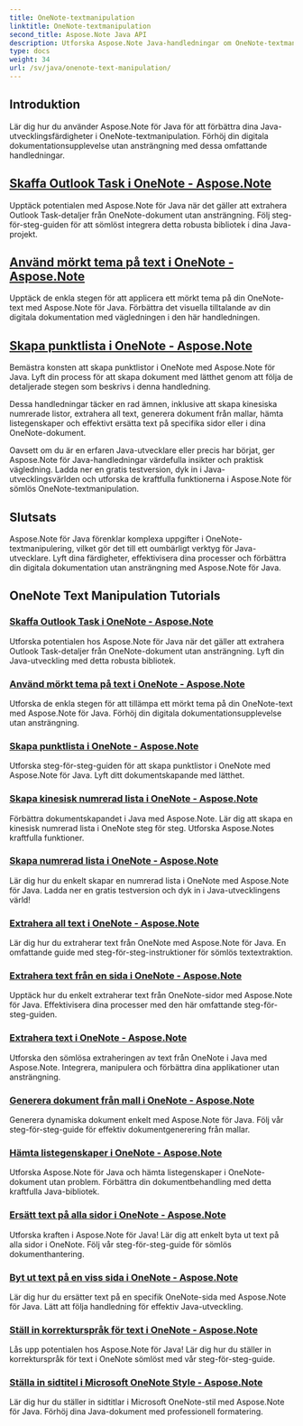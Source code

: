 ```yaml
---
title: OneNote-textmanipulation
linktitle: OneNote-textmanipulation
second_title: Aspose.Note Java API
description: Utforska Aspose.Note Java-handledningar om OneNote-textmanipulation. Utforska effektiva metoder för uppgifter som att extrahera text, tillämpa teman, skapa listor och mer.
type: docs
weight: 34
url: /sv/java/onenote-text-manipulation/
---
```


## Introduktion

Lär dig hur du använder Aspose.Note för Java för att förbättra dina Java-utvecklingsfärdigheter i OneNote-textmanipulation. Förhöj din digitala dokumentationsupplevelse utan ansträngning med dessa omfattande handledningar.

##  [Skaffa Outlook Task i OneNote - Aspose.Note](./get-outlook-task/)
Upptäck potentialen med Aspose.Note för Java när det gäller att extrahera Outlook Task-detaljer från OneNote-dokument utan ansträngning. Följ steg-för-steg-guiden för att sömlöst integrera detta robusta bibliotek i dina Java-projekt.

## [Använd mörkt tema på text i OneNote - Aspose.Note](./apply-dark-theme/)
Upptäck de enkla stegen för att applicera ett mörkt tema på din OneNote-text med Aspose.Note för Java. Förbättra det visuella tilltalande av din digitala dokumentation med vägledningen i den här handledningen.

## [Skapa punktlista i OneNote - Aspose.Note](./create-bulleted-list/)
Bemästra konsten att skapa punktlistor i OneNote med Aspose.Note för Java. Lyft din process för att skapa dokument med lätthet genom att följa de detaljerade stegen som beskrivs i denna handledning.

Dessa handledningar täcker en rad ämnen, inklusive att skapa kinesiska numrerade listor, extrahera all text, generera dokument från mallar, hämta listegenskaper och effektivt ersätta text på specifika sidor eller i dina OneNote-dokument.

Oavsett om du är en erfaren Java-utvecklare eller precis har börjat, ger Aspose.Note för Java-handledningar värdefulla insikter och praktisk vägledning. Ladda ner en gratis testversion, dyk in i Java-utvecklingsvärlden och utforska de kraftfulla funktionerna i Aspose.Note för sömlös OneNote-textmanipulation.

## Slutsats
Aspose.Note för Java förenklar komplexa uppgifter i OneNote-textmanipulering, vilket gör det till ett oumbärligt verktyg för Java-utvecklare. Lyft dina färdigheter, effektivisera dina processer och förbättra din digitala dokumentation utan ansträngning med Aspose.Note för Java.
## OneNote Text Manipulation Tutorials
### [Skaffa Outlook Task i OneNote - Aspose.Note](./get-outlook-task/)
Utforska potentialen hos Aspose.Note för Java när det gäller att extrahera Outlook Task-detaljer från OneNote-dokument utan ansträngning. Lyft din Java-utveckling med detta robusta bibliotek.
### [Använd mörkt tema på text i OneNote - Aspose.Note](./apply-dark-theme/)
Utforska de enkla stegen för att tillämpa ett mörkt tema på din OneNote-text med Aspose.Note för Java. Förhöj din digitala dokumentationsupplevelse utan ansträngning.
### [Skapa punktlista i OneNote - Aspose.Note](./create-bulleted-list/)
Utforska steg-för-steg-guiden för att skapa punktlistor i OneNote med Aspose.Note för Java. Lyft ditt dokumentskapande med lätthet.
### [Skapa kinesisk numrerad lista i OneNote - Aspose.Note](./create-chinese-numbered-list/)
Förbättra dokumentskapandet i Java med Aspose.Note. Lär dig att skapa en kinesisk numrerad lista i OneNote steg för steg. Utforska Aspose.Notes kraftfulla funktioner.
### [Skapa numrerad lista i OneNote - Aspose.Note](./create-numbered-list/)
Lär dig hur du enkelt skapar en numrerad lista i OneNote med Aspose.Note för Java. Ladda ner en gratis testversion och dyk in i Java-utvecklingens värld!
### [Extrahera all text i OneNote - Aspose.Note](./extract-all-text/)
Lär dig hur du extraherar text från OneNote med Aspose.Note för Java. En omfattande guide med steg-för-steg-instruktioner för sömlös textextraktion.
### [Extrahera text från en sida i OneNote - Aspose.Note](./extract-text-from-a-page/)
Upptäck hur du enkelt extraherar text från OneNote-sidor med Aspose.Note för Java. Effektivisera dina processer med den här omfattande steg-för-steg-guiden.
### [Extrahera text i OneNote - Aspose.Note](./extract-text/)
Utforska den sömlösa extraheringen av text från OneNote i Java med Aspose.Note. Integrera, manipulera och förbättra dina applikationer utan ansträngning.
### [Generera dokument från mall i OneNote - Aspose.Note](./generate-document-from-template/)
Generera dynamiska dokument enkelt med Aspose.Note för Java. Följ vår steg-för-steg-guide för effektiv dokumentgenerering från mallar.
### [Hämta listegenskaper i OneNote - Aspose.Note](./get-list-properties/)
Utforska Aspose.Note för Java och hämta listegenskaper i OneNote-dokument utan problem. Förbättra din dokumentbehandling med detta kraftfulla Java-bibliotek.
### [Ersätt text på alla sidor i OneNote - Aspose.Note](./replace-text-on-all-pages/)
Utforska kraften i Aspose.Note för Java! Lär dig att enkelt byta ut text på alla sidor i OneNote. Följ vår steg-för-steg-guide för sömlös dokumenthantering.
### [Byt ut text på en viss sida i OneNote - Aspose.Note](./replace-text-on-particular-page/)
Lär dig hur du ersätter text på en specifik OneNote-sida med Aspose.Note för Java. Lätt att följa handledning för effektiv Java-utveckling.
### [Ställ in korrekturspråk för text i OneNote - Aspose.Note](./set-proofing-language-for-text/)
Lås upp potentialen hos Aspose.Note för Java! Lär dig hur du ställer in korrekturspråk för text i OneNote sömlöst med vår steg-för-steg-guide.
### [Ställa in sidtitel i Microsoft OneNote Style - Aspose.Note](./setting-page-title-in-microsoft-onenote-style/)
Lär dig hur du ställer in sidtitlar i Microsoft OneNote-stil med Aspose.Note för Java. Förhöj dina Java-dokument med professionell formatering.